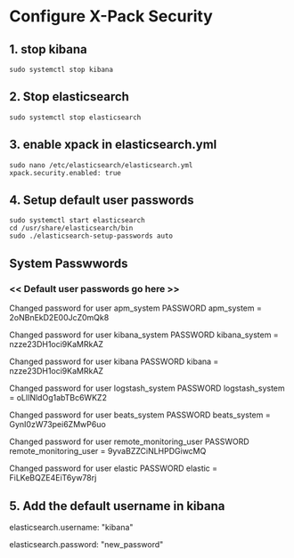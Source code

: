 # Configure X-Pack Security 

## 1. stop kibana

    sudo systemctl stop kibana

## 2. Stop elasticsearch 

    sudo systemctl stop elasticsearch

## 3. enable xpack in elasticsearch.yml

    sudo nano /etc/elasticsearch/elasticsearch.yml
    xpack.security.enabled: true

## 4. Setup default user passwords

    sudo systemctl start elasticsearch
    cd /usr/share/elasticsearch/bin
    sudo ./elasticsearch-setup-passwords auto


## System Passwwords 

### << Default user passwords go here >>



Changed password for user apm_system
PASSWORD apm_system = 2oNBnEkD2E00JcZ0mQk8

Changed password for user kibana_system
PASSWORD kibana_system = nzze23DH1oci9KaMRkAZ

Changed password for user kibana
PASSWORD kibana = nzze23DH1oci9KaMRkAZ

Changed password for user logstash_system
PASSWORD logstash_system = oLlINldOg1abTBc6WKZ2

Changed password for user beats_system
PASSWORD beats_system = GynI0zW73pei6ZMwP6uo

Changed password for user remote_monitoring_user
PASSWORD remote_monitoring_user = 9yvaBZZCiNLHPDGiwcMQ

Changed password for user elastic
PASSWORD elastic = FiLKeBQZE4EiT6yw78rj

## 5. Add the default username in kibana
elasticsearch.username: "kibana"

elasticsearch.password: "new_password"



